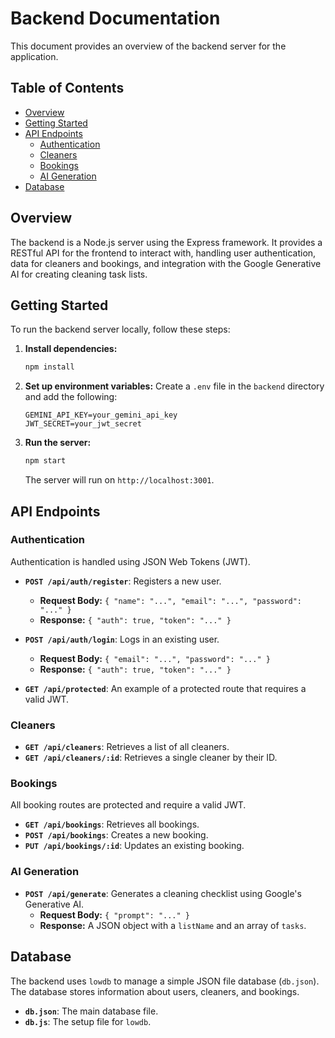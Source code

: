 # Backend Documentation

This document provides an overview of the backend server for the application.

## Table of Contents

- [Overview](#overview)
- [Getting Started](#getting-started)
- [API Endpoints](#api-endpoints)
  - [Authentication](#authentication)
  - [Cleaners](#cleaners)
  - [Bookings](#bookings)
  - [AI Generation](#ai-generation)
- [Database](#database)

## Overview

The backend is a Node.js server using the Express framework. It provides a RESTful API for the frontend to interact with, handling user authentication, data for cleaners and bookings, and integration with the Google Generative AI for creating cleaning task lists.

## Getting Started

To run the backend server locally, follow these steps:

1.  **Install dependencies:**
    ```bash
    npm install
    ```

2.  **Set up environment variables:**
    Create a `.env` file in the `backend` directory and add the following:
    ```
    GEMINI_API_KEY=your_gemini_api_key
    JWT_SECRET=your_jwt_secret
    ```

3.  **Run the server:**
    ```bash
    npm start
    ```
    The server will run on `http://localhost:3001`.

## API Endpoints

### Authentication

Authentication is handled using JSON Web Tokens (JWT).

-   **`POST /api/auth/register`**: Registers a new user.
    -   **Request Body:** `{ "name": "...", "email": "...", "password": "..." }`
    -   **Response:** `{ "auth": true, "token": "..." }`

-   **`POST /api/auth/login`**: Logs in an existing user.
    -   **Request Body:** `{ "email": "...", "password": "..." }`
    -   **Response:** `{ "auth": true, "token": "..." }`

-   **`GET /api/protected`**: An example of a protected route that requires a valid JWT.

### Cleaners

-   **`GET /api/cleaners`**: Retrieves a list of all cleaners.
-   **`GET /api/cleaners/:id`**: Retrieves a single cleaner by their ID.

### Bookings

All booking routes are protected and require a valid JWT.

-   **`GET /api/bookings`**: Retrieves all bookings.
-   **`POST /api/bookings`**: Creates a new booking.
-   **`PUT /api/bookings/:id`**: Updates an existing booking.

### AI Generation

-   **`POST /api/generate`**: Generates a cleaning checklist using Google's Generative AI.
    -   **Request Body:** `{ "prompt": "..." }`
    -   **Response:** A JSON object with a `listName` and an array of `tasks`.

## Database

The backend uses `lowdb` to manage a simple JSON file database (`db.json`). The database stores information about users, cleaners, and bookings.

-   **`db.json`**: The main database file.
-   **`db.js`**: The setup file for `lowdb`.